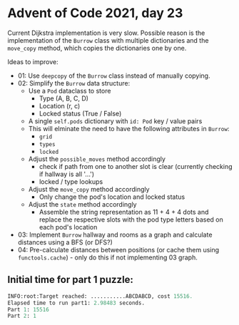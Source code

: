 # Advent of Code 2021, day 23

Current Dijkstra implementation is very slow. Possible reason is the implementation of the `Burrow` class with multiple dictionaries and the `move_copy` method, which copies the dictionaries one by one.

Ideas to improve:

-   01: Use `deepcopy` of the `Burrow` class instead of manually copying.
-   02: Simplify the `Burrow` data structure:
    -   Use a `Pod` dataclass to store
        -   Type (A, B, C, D)
        -   Location (r, c)
        -   Locked status (True / False)
    -   A single `self.pods` dictionary with `id: Pod` key / value pairs
    -   This will elminate the need to have the following attributes in `Burrow`:
        -   `grid`
        -   `types`
        -   `locked`
    -   Adjust the `possible_moves` method accordingly
        -   check if path from one to another slot is clear (currently checking if hallway is all '...')
        -   locked / type lookups
    -   Adjust the `move_copy` method accordingly
        -   Only change the pod's location and locked status
    -   Adjust the `state` method accordingly
        -   Assemble the string representation as 11 + 4 + 4 dots and replace the respective slots with the pod type letters based on each pod's location
-   03: Implement `Burrow` hallway and rooms as a graph and calculate distances using a BFS (or DFS?)
-   04: Pre-calculate distances between positions (or cache them using `functools.cache`) - only do this if not implementing 03 graph.

## Initial time for part 1 puzzle:

```python
INFO:root:Target reached: ...........ABCDABCD, cost 15516.
Elapsed time to run part1: 2.98483 seconds.
Part 1: 15516
Part 2: 1
```
